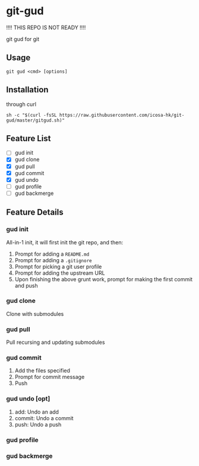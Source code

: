# git-gud

!!!! THIS REPO IS NOT READY !!!!

git gud for git

## Usage
```shell
git gud <cmd> [options]

```

## Installation

through curl
```shell
sh -c "$(curl -fsSL https://raw.githubusercontent.com/icosa-hk/git-gud/master/gitgud.sh)"
```

## Feature List

- [ ] gud init
- [X] gud clone
- [X] gud pull
- [X] gud commit
- [X] gud undo
- [ ] gud profile
- [ ] gud backmerge

## Feature Details

### gud init

All-in-1 init, it will first init the git repo, and then:

1. Prompt for adding a `README.md`
2. Prompt for adding a `.gitignore`
3. Prompt for picking a git user profile
4. Prompt for adding the upstream URL
5. Upon finishing the above grunt work, prompt for making the first commit and push

### gud clone

Clone with submodules

### gud pull

Pull recursing and updating submodules

### gud commit

1. Add the files specified
2. Prompt for commit message
3. Push

### gud undo [opt]

1. add: Undo an add
2. commit: Undo a commit
3. push: Undo a push


### gud profile


### gud backmerge